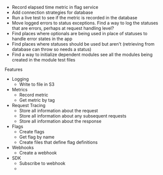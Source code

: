 -   Record elapsed time metric in flag service
-   Add connection strategies for database
-   Run a live test to see if the metric is recorded in the database
-   Move logged errors to status exceptions. Find a way to log the statuses that are errors, perhaps at request handling level?
-   Find places where optionals are being used in place of statuses to handle error states in the app
-   Find places where statuses should be used but aren't (retrieving from database can throw so needs a status)
-   Find a way to initialize dependent modules see all the modules being created in the module test files

Features

-   Logging
    -   Write to file in S3
-   Metrics
    -   Record metric
    -   Get metric by tag
-   Request Tracing
    -   Store all information about the request
    -   Store all information about any subsequent requests
    -   Store all information about the response
-   Flags
    -   Create flags
    -   Get flag by name
    -   Create files that define flag definitions
-   Webhooks
    -   Create a webhook
-   SDK
    -   Subscribe to webhook
    -

